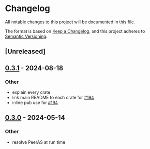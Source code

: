 # Changelog
All notable changes to this project will be documented in this file.

The format is based on [Keep a Changelog](https://keepachangelog.com/en/1.0.0/),
and this project adheres to [Semantic Versioning](https://semver.org/spec/v2.0.0.html).

## [Unreleased]

## [0.3.1](https://github.com/SichangHe/internet_route_verification/compare/route_verification_parse-v0.3.0...route_verification_parse-v0.3.1) - 2024-08-18

### Other
- explain every crate
- link main README to each crate for [#194](https://github.com/SichangHe/internet_route_verification/pull/194)
- inline pub use for [#194](https://github.com/SichangHe/internet_route_verification/pull/194)

## [0.3.0](https://github.com/SichangHe/internet_route_verification/compare/route_verification_parse-v0.2.0...route_verification_parse-v0.3.0) - 2024-05-14

### Other
- resolve PeerAS at run time
